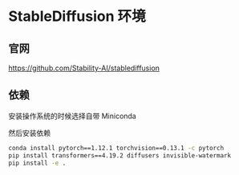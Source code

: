 # StableDiffusion 环境

## 官网

https://github.com/Stability-AI/stablediffusion

## 依赖

安装操作系统的时候选择自带 Miniconda

然后安装依赖

```sh
conda install pytorch==1.12.1 torchvision==0.13.1 -c pytorch
pip install transformers==4.19.2 diffusers invisible-watermark
pip install -e .
```

